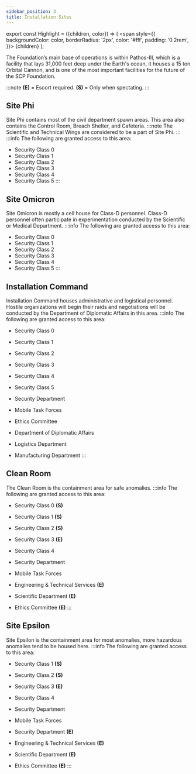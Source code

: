 ```yaml
---
sidebar_position: 3
title: Installation Sites
---
```


export const Highlight = ({children, color}) => (
<span
style={{
      backgroundColor: color,
      borderRadius: '2px',
      color: '#fff',
      padding: '0.2rem',
    }}>
{children}
</span>
);

The Foundation’s main base of operations is within Pathos-III, which is a facility that lays 31,000 feet deep under the Earth's ocean, it houses a 15 ton Orbital Cannon, and is one of the most important facilities for the future of the SCP Foundation.

:::note
**(E)** = Escort required.
**(S)** = Only when spectating.
:::

## <Highlight color="#bf9000">Site Phi</Highlight>
Site Phi contains most of the civil department spawn areas.
This area also contains the Control Room, Breach Shelter, and Cafeteria.
:::note
The Scientific and Technical Wings are considered to be a part of Site Phi.
:::
:::info
The following are granted access to this area:
- Security Class 0
- Security Class 1
- Security Class 2
- Security Class 3
- Security Class 4
- Security Class 5
:::

## <Highlight color="#e69138">Site Omicron</Highlight>
Site Omicron is mostly a cell house for Class-D personnel. Class-D personnel often participate in experimentation conducted by the Scientific or Medical Department. 
:::info
The following are granted access to this area:
- Security Class 0
- Security Class 1
- Security Class 2
- Security Class 3
- Security Class 4
- Security Class 5
:::

## <Highlight color="#674ea7">Installation Command</Highlight>
Installation Command houses administrative and logistical personnel. Hostile organizations will begin their raids and negotiations will be conducted by the Department of Diplomatic Affairs in this area.
:::info
The following are granted access to this area:
- Security Class 0
- Security Class 1
- Security Class 2
- Security Class 3
- Security Class 4
- Security Class 5

- Security Department
- Mobile Task Forces
- Ethics Committee
- Department of Diplomatic Affairs
- Logistics Department
- Manufacturing Department
:::

## <Highlight color="#5b0f00">Clean Room</Highlight>
The Clean Room is the containment area for safe anomalies.
:::info
The following are granted access to this area:
- Security Class 0 **(S)**
- Security Class 1 **(S)**
- Security Class 2 **(S)**
- Security Class 3 **(E)**
- Security Class 4

- Security Department
- Mobile Task Forces
- Engineering & Technical Services **(E)**
- Scientific Department **(E)**
- Ethics Committee **(E)**
:::

## <Highlight color="#5b0f00">Site Epsilon</Highlight>
Site Epsilon is the containment area for most anomalies, more hazardous anomalies tend to be housed here.
:::info
The following are granted access to this area:
- Security Class 1 **(S)**
- Security Class 2 **(S)**
- Security Class 3 **(E)**
- Security Class 4

- Security Department
- Mobile Task Forces
- Security Department **(E)**
- Engineering & Technical Services **(E)**
- Scientific Department **(E)**
- Ethics Committee **(E)**
:::